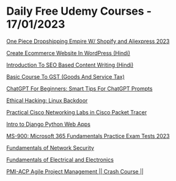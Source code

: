 # Daily Free Udemy Courses - 17/01/2023

[One Piece Dropshipping Empire W/ Shopify and Aliexpress 2023](https://www.udemy.com/course/shopify-aliexpress-dropshipping-in-2023-one-piece-store-course/?couponCode=SHOPIFYALIEXPRESS23)
[Create Ecommerce Website In WordPress (Hindi)](https://www.udemy.com/course/ecommerce-website-in-wordpress-hindi/?couponCode=TWOJAN2023)
[Introduction To SEO Based Content Writing (Hindi)](https://www.udemy.com/course/seo-based-content-writing/?couponCode=TWOJAN2023)
[Basic Course To GST (Goods And Service Tax)](https://www.udemy.com/course/basic-course-to-gst-hindi/?couponCode=TWOJAN2023)
[ChatGPT For Beginners: Smart Tips For ChatGPT Prompts](https://www.udemy.com/course/chatgpt-smart-tips/?couponCode=1LEARNCHATGPT)
[Ethical Hacking: Linux Backdoor](https://www.udemy.com/course/ethical-hacking-linux-backdoor/?couponCode=BOOKPUBLISHERDAY)
[Practical Cisco Networking Labs in Cisco Packet Tracer](https://www.udemy.com/course/practical-cisco-networking-labs/?couponCode=JAN2023)
[Intro to Django Python Web Apps](https://www.udemy.com/course/intro-to-django-python-web-apps/?couponCode=BOOKPUBLISHERDAY)
[MS-900: Microsoft 365 Fundamentals Practice Exam Tests 2023](https://www.udemy.com/course/ms-900-microsoft-365-fundamentals-practice-exam-tests-2023/?couponCode=447D8E45189AEF5FA51C)
[Fundamentals of Network Security](https://www.udemy.com/course/fundamentals-of-network-security-b/?couponCode=1714ABA37EBB35EE7A41)
[Fundamentals of Electrical and Electronics](https://www.udemy.com/course/fundamentals-of-electrical-and-electronics-engineering/?couponCode=90F06C8F6C154EB9A355)
[PMI-ACP Agile Project Management || Crash Course ||](https://www.udemy.com/course/pmi-acp-agile-project-management-crash-course/?couponCode=PMIACPFREE)
